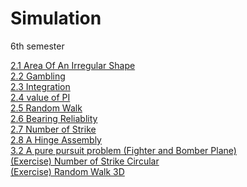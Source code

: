 # Simulation
6th semester

[2.1 Area Of An Irregular Shape](2.1%20Area%20of%20an%20Irregular%20Shape.ipynb)<br>
[2.2 Gambling](2.2%20Gambling.ipynb)<br>
[2.3 Integration](2.3%20Numerical%20Integration.ipynb)<br>
[2.4 value of PI](2.4%20Value%20of%20PI.ipynb)<br>
[2.5 Random Walk](2.5%20Random%20Walk.ipynb)<br>
[2.6 Bearing Reliablity](2.6%20Bearing%20Reliability.ipynb)<br>
[2.7 Number of Strike](Number%20of%20Strike.ipynb)<br>
[2.8 A Hinge Assembly](2.8%20A%20Hinge%20Assembly.ipynb)<br>
[3.2  A pure pursuit problem (Fighter and Bomber Plane)](3.2%20%20A%20pure%20pursuit%20problem%20(Fighter%20and%20Bomber%20Plane).ipynb)<br>
[(Exercise) Number of Strike Circular](Number%20of%20Strike%20Circular.ipynb)<br>
[(Exercise) Random Walk 3D](Random%20Walk%203D.ipynb)<br>

